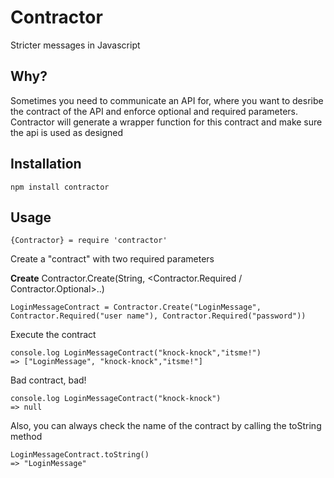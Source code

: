 Contractor
====

Stricter messages in Javascript

## Why?

Sometimes you need to communicate an API for, where you want to desribe the contract of the API and enforce optional and required parameters.
Contractor will generate a wrapper function for this contract and make sure the api is used as designed


## Installation

	npm install contractor

## Usage

	{Contractor} = require 'contractor'


Create a "contract" with two required parameters

**Create** Contractor.Create(String, <Contractor.Required / Contractor.Optional>..)

	LoginMessageContract = Contractor.Create("LoginMessage", Contractor.Required("user name"), Contractor.Required("password"))

Execute the contract

	console.log LoginMessageContract("knock-knock","itsme!")
	=> ["LoginMessage", "knock-knock","itsme!"]

Bad contract, bad!

	console.log LoginMessageContract("knock-knock")
	=> null

Also, you can always check the name of the contract by calling the toString method

	LoginMessageContract.toString()
	=> "LoginMessage"